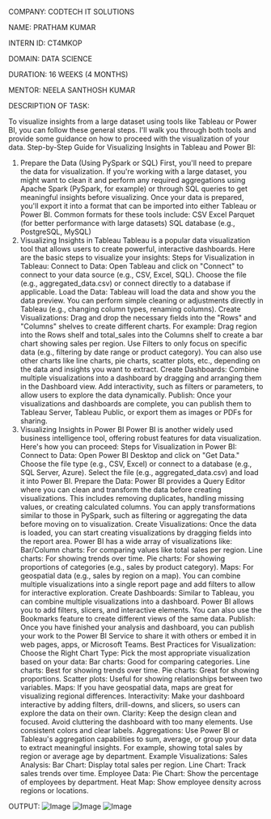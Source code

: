 COMPANY: CODTECH IT SOLUTIONS

NAME: PRATHAM KUMAR

INTERN ID: CT4MKOP

DOMAIN: DATA SCIENCE

DURATION: 16 WEEKS (4 MONTHS)

MENTOR: NEELA SANTHOSH KUMAR

DESCRIPTION OF TASK:

To visualize insights from a large dataset using tools like Tableau or Power BI, you can follow these general steps. I'll walk you through both tools and provide some guidance on how to proceed with the visualization of your data.
Step-by-Step Guide for Visualizing Insights in Tableau and Power BI:
1. Prepare the Data (Using PySpark or SQL)
First, you'll need to prepare the data for visualization. If you're working with a large dataset, you might want to clean it and perform any required aggregations using Apache Spark (PySpark, for example) or through SQL queries to get meaningful insights before visualizing.
Once your data is prepared, you'll export it into a format that can be imported into either Tableau or Power BI. Common formats for these tools include:
CSV
Excel
Parquet (for better performance with large datasets)
SQL database (e.g., PostgreSQL, MySQL)
2. Visualizing Insights in Tableau
Tableau is a popular data visualization tool that allows users to create powerful, interactive dashboards. Here are the basic steps to visualize your insights:
Steps for Visualization in Tableau:
Connect to Data:
Open Tableau and click on "Connect" to connect to your data source (e.g., CSV, Excel, SQL).
Choose the file (e.g., aggregated_data.csv) or connect directly to a database if applicable.
Load the Data:
Tableau will load the data and show you the data preview.
You can perform simple cleaning or adjustments directly in Tableau (e.g., changing column types, renaming columns).
Create Visualizations:
Drag and drop the necessary fields into the "Rows" and "Columns" shelves to create different charts.
For example:
Drag region into the Rows shelf and total_sales into the Columns shelf to create a bar chart showing sales per region.
Use Filters to only focus on specific data (e.g., filtering by date range or product category).
You can also use other charts like line charts, pie charts, scatter plots, etc., depending on the data and insights you want to extract.
Create Dashboards:
Combine multiple visualizations into a dashboard by dragging and arranging them in the Dashboard view.
Add interactivity, such as filters or parameters, to allow users to explore the data dynamically.
Publish:
Once your visualizations and dashboards are complete, you can publish them to Tableau Server, Tableau Public, or export them as images or PDFs for sharing.
3. Visualizing Insights in Power BI
Power BI is another widely used business intelligence tool, offering robust features for data visualization. Here's how you can proceed:
Steps for Visualization in Power BI:
Connect to Data:
Open Power BI Desktop and click on "Get Data."
Choose the file type (e.g., CSV, Excel) or connect to a database (e.g., SQL Server, Azure).
Select the file (e.g., aggregated_data.csv) and load it into Power BI.
Prepare the Data:
Power BI provides a Query Editor where you can clean and transform the data before creating visualizations. This includes removing duplicates, handling missing values, or creating calculated columns.
You can apply transformations similar to those in PySpark, such as filtering or aggregating the data before moving on to visualization.
Create Visualizations:
Once the data is loaded, you can start creating visualizations by dragging fields into the report area.
Power BI has a wide array of visualizations like:
Bar/Column charts: For comparing values like total sales per region.
Line charts: For showing trends over time.
Pie charts: For showing proportions of categories (e.g., sales by product category).
Maps: For geospatial data (e.g., sales by region on a map).
You can combine multiple visualizations into a single report page and add filters to allow for interactive exploration.
Create Dashboards:
Similar to Tableau, you can combine multiple visualizations into a dashboard. Power BI allows you to add filters, slicers, and interactive elements.
You can also use the Bookmarks feature to create different views of the same data.
Publish:
Once you have finished your analysis and dashboard, you can publish your work to the Power BI Service to share it with others or embed it in web pages, apps, or Microsoft Teams.
Best Practices for Visualization:
Choose the Right Chart Type: Pick the most appropriate visualization based on your data:
Bar charts: Good for comparing categories.
Line charts: Best for showing trends over time.
Pie charts: Great for showing proportions.
Scatter plots: Useful for showing relationships between two variables.
Maps: If you have geospatial data, maps are great for visualizing regional differences.
Interactivity: Make your dashboard interactive by adding filters, drill-downs, and slicers, so users can explore the data on their own.
Clarity: Keep the design clean and focused. Avoid cluttering the dashboard with too many elements. Use consistent colors and clear labels.
Aggregations: Use Power BI or Tableau's aggregation capabilities to sum, average, or group your data to extract meaningful insights. For example, showing total sales by region or average age by department.
Example Visualizations:
Sales Analysis:
Bar Chart: Display total sales per region.
Line Chart: Track sales trends over time.
Employee Data:
Pie Chart: Show the percentage of employees by department.
Heat Map: Show employee density across regions or locations.

OUTPUT:
![Image](https://github.com/user-attachments/assets/55f7f43f-6c98-4a90-8b5d-71def14c77c3)
![Image](https://github.com/user-attachments/assets/d9239a0d-2920-4f81-9a52-20de7c5922b5)
![Image](https://github.com/user-attachments/assets/d4cf4352-135f-4843-b594-4f971b4716e9)

